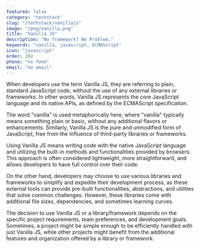 ```yaml
---
featured: false
category: "techstack"
slug: "/techstack/vanillajs"
image: "/png/vanilla.png"
title: "Vanilla JS"
description: "No framework? No Problem."
keywords: "vanilla, javascript, ECMAScript"
icon: "javascript"
order: 202
phone: "no fone"
email: "no email"
---
```

When developers use the term Vanilla JS, they are referring to plain, standard JavaScript code, without the use of any external libraries or frameworks. In other words, Vanilla JS represents the core JavaScript language and its native APIs, as defined by the ECMAScript specification.

The word "vanilla" is used metaphorically here, where "vanilla" typically means something plain or basic, without any additional flavors or enhancements. Similarly, Vanilla JS is the pure and unmodified form of JavaScript, free from the influence of third-party libraries or frameworks.

Using Vanilla JS means writing code with the native JavaScript language and utilizing the built-in methods and functionalities provided by browsers. This approach is often considered lightweight, more straightforward, and allows developers to have full control over their code.

On the other hand, developers may choose to use various libraries and frameworks to simplify and expedite their development process, as these external tools can provide pre-built functionalities, abstractions, and utilities that solve common challenges. However, these libraries come with additional file sizes, dependencies, and sometimes learning curves.

The decision to use Vanilla JS or a library/framework depends on the specific project requirements, team preferences, and development goals. Sometimes, a project might be simple enough to be efficiently handled with just Vanilla JS, while other projects might benefit from the additional features and organization offered by a library or framework.
